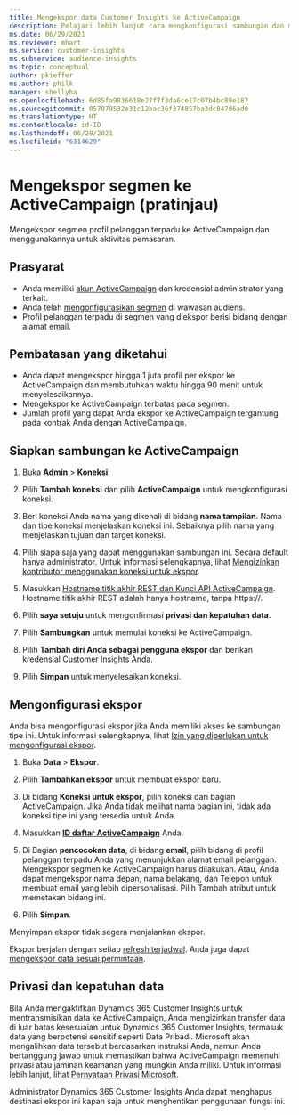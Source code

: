 ```yaml
---
title: Mengekspor data Customer Insights ke ActiveCampaign
description: Pelajari lebih lanjut cara mengkonfigurasi sambungan dan mengekspor ke ActiveCampaign.
ms.date: 06/29/2021
ms.reviewer: mhart
ms.service: customer-insights
ms.subservice: audience-insights
ms.topic: conceptual
author: pkieffer
ms.author: philk
manager: shellyha
ms.openlocfilehash: 6d85fa9836618e27f7f3da6ce17c07b4bc89e187
ms.sourcegitcommit: 057079532e31c12bac36f374857ba3dc847d6ad0
ms.translationtype: HT
ms.contentlocale: id-ID
ms.lasthandoff: 06/29/2021
ms.locfileid: "6314629"
---
```

# <a name="export-segments-to-activecampaign-preview"></a>Mengekspor segmen ke ActiveCampaign (pratinjau)

Mengekspor segmen profil pelanggan terpadu ke ActiveCampaign dan menggunakannya untuk aktivitas pemasaran.

## <a name="prerequisites"></a>Prasyarat

-   Anda memiliki [akun ActiveCampaign](https://www.activecampaign.com/) dan kredensial administrator yang terkait.
-   Anda telah [mengonfigurasikan segmen](segments.md) di wawasan audiens.
-   Profil pelanggan terpadu di segmen yang diekspor berisi bidang dengan alamat email.

## <a name="known-limitations"></a>Pembatasan yang diketahui

- Anda dapat mengekspor hingga 1 juta profil per ekspor ke ActiveCampaign dan membutuhkan waktu hingga 90 menit untuk menyelesaikannya.
- Mengekspor ke ActiveCampaign terbatas pada segmen.
- Jumlah profil yang dapat Anda ekspor ke ActiveCampaign tergantung pada kontrak Anda dengan ActiveCampaign.

## <a name="set-up-connection-to-activecampaign"></a>Siapkan sambungan ke ActiveCampaign

1. Buka **Admin** > **Koneksi**.

1. Pilih **Tambah koneksi** dan pilih **ActiveCampaign** untuk mengkonfigurasi koneksi.

1. Beri koneksi Anda nama yang dikenali di bidang **nama tampilan**. Nama dan tipe koneksi menjelaskan koneksi ini. Sebaiknya pilih nama yang menjelaskan tujuan dan target koneksi.

1. Pilih siapa saja yang dapat menggunakan sambungan ini. Secara default hanya administrator. Untuk informasi selengkapnya, lihat [Mengizinkan kontributor menggunakan koneksi untuk ekspor](connections.md#allow-contributors-to-use-a-connection-for-exports).

1. Masukkan [Hostname titik akhir REST dan Kunci API ActiveCampaign](https://help.activecampaign.com/hc/articles/207317590-Getting-started-with-the-API#how-to-obtain-your-activecampaign-api-url-and-key). Hostname titik akhir REST adalah hanya hostname, tanpa https://. 

1. Pilih **saya setuju** untuk mengonfirmasi **privasi dan kepatuhan data**.

1. Pilih **Sambungkan** untuk memulai koneksi ke ActiveCampaign.

1. Pilih **Tambah diri Anda sebagai pengguna ekspor** dan berikan kredensial Customer Insights Anda.

1. Pilih **Simpan** untuk menyelesaikan koneksi.

## <a name="configure-an-export"></a>Mengonfigurasi ekspor

Anda bisa mengonfigurasi ekspor jika Anda memiliki akses ke sambungan tipe ini. Untuk informasi selengkapnya, lihat [Izin yang diperlukan untuk mengonfigurasi ekspor](export-destinations.md#set-up-a-new-export).

1. Buka **Data** > **Ekspor**.

1. Pilih **Tambahkan ekspor** untuk membuat ekspor baru.

1. Di bidang **Koneksi untuk ekspor**, pilih koneksi dari bagian ActiveCampaign. Jika Anda tidak melihat nama bagian ini, tidak ada koneksi tipe ini yang tersedia untuk Anda.

1. Masukkan [**ID daftar ActiveCampaign**](https://help.activecampaign.com/hc/articles/360000030559-How-to-create-a-list-in-ActiveCampaign) Anda.    

3. Di Bagian **pencocokan data**, di bidang **email**, pilih bidang di profil pelanggan terpadu Anda yang menunjukkan alamat email pelanggan. Mengekspor segmen ke ActiveCampaign harus dilakukan. Atau, Anda dapat mengekspor nama depan, nama belakang, dan Telepon untuk membuat email yang lebih dipersonalisasi. Pilih Tambah atribut untuk memetakan bidang ini.

1. Pilih **Simpan**.

Menyimpan ekspor tidak segera menjalankan ekspor.

Ekspor berjalan dengan setiap [refresh terjadwal](system.md#schedule-tab). Anda juga dapat [mengekspor data sesuai permintaan](export-destinations.md#run-exports-on-demand). 


## <a name="data-privacy-and-compliance"></a>Privasi dan kepatuhan data

Bila Anda mengaktifkan Dynamics 365 Customer Insights untuk mentransmisikan data ke ActiveCampaign, Anda mengizinkan transfer data di luar batas kesesuaian untuk Dynamics 365 Customer Insights, termasuk data yang berpotensi sensitif seperti Data Pribadi. Microsoft akan mengalihkan data tersebut berdasarkan instruksi Anda, namun Anda bertanggung jawab untuk memastikan bahwa ActiveCampaign memenuhi privasi atau jaminan keamanan yang mungkin Anda miliki. Untuk informasi lebih lanjut, lihat [Pernyataan Privasi Microsoft](https://go.microsoft.com/fwlink/?linkid=396732).

Administrator Dynamics 365 Customer Insights Anda dapat menghapus destinasi ekspor ini kapan saja untuk menghentikan penggunaan fungsi ini.

